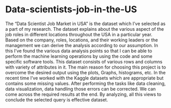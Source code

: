 # Data-scientists-job-in-the-US
The “Data Scientist Job Market in USA” is the dataset which I’ve selected as a part of my research. The dataset explains about the various aspect of the job roles in different locations throughout the USA in a particular year. Based on the company, roles, locations, and their working leaders or the management we can derive the analysis according to our assumption. In this I’ve found the various data analysis points so that I can be able to perform the machine learning operations by using the code and some specific software tools. This dataset consists of various rows and columns with variety of attributes in it. 
The main reason for choosing this project is to overcome the desired output using the plots, Graphs, histograms, etc. In the recent time I’ve worked with the Kaggle datasets which are appropriate but contains some missing values. After performing the tasks like data cleaning, data visualization, data handling those errors can be corrected. We can come across the required results at the end. By analyzing, all this views to conclude the selected query is effective dataset.
